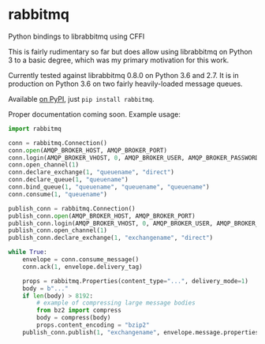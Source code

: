 rabbitmq
========

Python bindings to librabbitmq using CFFI

This is fairly rudimentary so far but does allow using librabbitmq on Python 3 to a basic degree, which was my primary motivation for this work.

Currently tested against librabbitmq 0.8.0 on Python 3.6 and 2.7. It is in production on Python 3.6 on two fairly heavily-loaded message queues.

Available [on PyPI](https://pypi.python.org/pypi/rabbitmq), just `pip install rabbitmq`.

Proper documentation coming soon. Example usage:

```python
import rabbitmq

conn = rabbitmq.Connection()
conn.open(AMQP_BROKER_HOST, AMQP_BROKER_PORT)
conn.login(AMQP_BROKER_VHOST, 0, AMQP_BROKER_USER, AMQP_BROKER_PASSWORD)
conn.open_channel(1)
conn.declare_exchange(1, "queuename", "direct")
conn.declare_queue(1, "queuename")
conn.bind_queue(1, "queuename", "queuename", "queuename")
conn.consume(1, "queuename")

publish_conn = rabbitmq.Connection()
publish_conn.open(AMQP_BROKER_HOST, AMQP_BROKER_PORT)
publish_conn.login(AMQP_BROKER_VHOST, 0, AMQP_BROKER_USER, AMQP_BROKER_PASSWORD)
publish_conn.open_channel(1)
publish_conn.declare_exchange(1, "exchangename", "direct")

while True:
    envelope = conn.consume_message()
    conn.ack(1, envelope.delivery_tag)

    props = rabbitmq.Properties(content_type="...", delivery_mode=1)
    body = b"..."
    if len(body) > 8192:
        # example of compressing large message bodies
        from bz2 import compress
        body = compress(body)
        props.content_encoding = "bzip2"
    publish_conn.publish(1, "exchangename", envelope.message.properties.reply_to, body, props)
```
